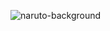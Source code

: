 ![naruto-background](https://user-images.githubusercontent.com/125443259/236382667-a32f2288-7649-4552-8435-85c1df7b9908.gif)
